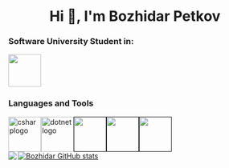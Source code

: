 <h1 align="center">Hi 👋, I'm Bozhidar Petkov</h1>
<h3>Software University Student in:</h3>
<div><a href="https://softuni.bg/"><img src = "https://upload.wikimedia.org/wikipedia/commons/7/76/Logo_Software_University_%28SoftUni%29_-_blue.png" height="65" width="65"></a></div>
<h3>Languages and Tools</h3>
<div><a href="https://learn.microsoft.com/en-us/dotnet/csharp/"><img src="https://seeklogo.com/images/C/c-sharp-c-logo-02F17714BA-seeklogo.com.png" alt="csharplogo" height="70" width="65"></a><a href="https://dotnet.microsoft.com/en-us/"><img src="[https://seeklogo.com/images/1/net-logo-681E247422-seeklogo.com.png](https://upload.wikimedia.org/wikipedia/commons/thumb/7/7d/Microsoft_.NET_logo.svg/1024px-Microsoft_.NET_logo.svg.png)" alt="dotnetlogo" height="70" width="65"></a><a href=""><img src="" alt="" height="70" width="65"></a><a href=""><img src="" alt="" height="70" width="65"></a><a href=""><img src="" alt="" height="70" width="65"></a></div>
<a align="left" href="https://github.com/BozhidarPetkov05/github-readme-stats"><img align="left" src="https://github-readme-stats.vercel.app/api/top-langs/?username=BozhidarPetkov05&theme=radical" style="max-width: 100%;">
  </a>
<a href="https://github.com/BozhidarPetkov05/github-readme-stats">
  <img src="https://github-readme-stats.vercel.app/api?username=BozhidarPetkov05&show_icons=true&theme=radical" alt="Bozhidar GitHub stats">
</a>
